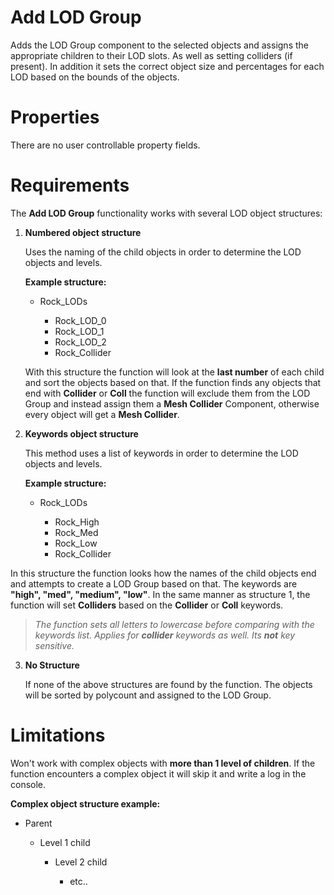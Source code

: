 ﻿
# Add LOD Group

Adds the LOD Group component to the selected objects and assigns the appropriate children to their LOD slots. As well as setting colliders (if present). In addition it sets the correct object size and percentages for each LOD based on the bounds of the objects.

# Properties

There are no user controllable property fields.

# Requirements

The **Add LOD Group** functionality works with several LOD object structures:

1. **Numbered object structure**

	Uses the naming of the child objects in order to determine the LOD objects and levels.
	
	**Example structure:**
	
	- Rock_LODs
	
		- Rock_LOD_0
		- Rock_LOD_1
		- Rock_LOD_2
		- Rock_Collider
	
	With this structure the function will look at the **last number** of each child and sort the objects based on that. If the function finds any objects that end with **Collider** or **Coll** the function will exclude them from the LOD Group and instead assign them a **Mesh Collider** Component, otherwise every object will get a **Mesh Collider**. 

2. **Keywords object structure**

	This method uses a list of keywords in order to determine the LOD objects and levels.
	
	**Example structure:**
	
	- Rock_LODs
	
		- Rock_High
		- Rock_Med
		- Rock_Low
		- Rock_Collider

In this structure the function looks how the names of the child objects end and attempts to create a LOD Group based on that. The keywords are **"high", "med", "medium", "low"**.  In the same manner as structure 1, the function will set **Colliders** based on the **Collider** or **Coll** keywords.

>*The function sets all letters to lowercase before comparing with the keywords list. Applies for **collider** keywords as well. Its **not** key sensitive.*


 3. **No Structure**

	If none of the above structures are found by the function. The objects will be sorted by polycount and assigned to the LOD Group.

# Limitations

Won't work with complex objects with **more than 1 level of children**. If the function encounters a complex object it will skip it and write a log in the console.

**Complex object structure example:**

- Parent

	- Level 1 child
	
		- Level 2 child
		
			- etc..
